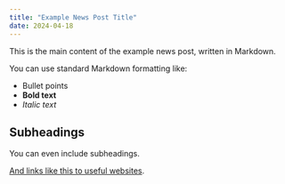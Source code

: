 ```yaml
---
title: "Example News Post Title"
date: 2024-04-18 
---
```


This is the main content of the example news post, written in Markdown.

You can use standard Markdown formatting like:

*   Bullet points
*   **Bold text**
*   *Italic text*

## Subheadings

You can even include subheadings.

[And links like this to useful websites](https://example.com). 